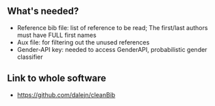 ## What's needed?
- Reference bib file: list of reference to be read; The first/last authors must have FULL first names 
- Aux file: for filtering out the unused references
- Gender-API key: needed to access GenderAPI, probabilistic gender classifier 

## Link to whole software
- https://github.com/dalejn/cleanBib